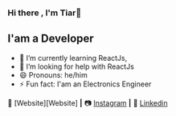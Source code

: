 ### Hi there , I'm Tiar👋

## I'am a Developer 

<!-- - 🔭 I’m currently working on Projek Bareng -->
- 🌱 I’m currently learning ReactJs, 
- 🤔 I’m looking for help with ReactJs
- 😄 Pronouns: he/him
- ⚡ Fun fact: I'am an Electronics Engineer

🏡 [Website][Website]  **|**
📷 [Instagram][Instagram] **|**
👔 [Linkedin][Linkedin] 

<!--[Website]: https://tiarss.github.io/ -->
[Instagram]: https://instagram.com/muhammadsubrata
[Linkedin]: https://www.linkedin.com/in/bahtiarsubrata/

<!-- inspired by bradgarropy github profile  -->

